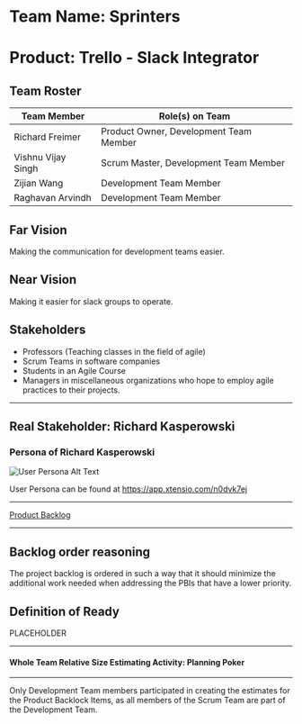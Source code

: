 # Team Name: Sprinters

# Product: Trello - Slack Integrator

## Team Roster

Team Member | Role(s) on Team
------------ | -------------
Richard Freimer | Product Owner, Development Team Member
Vishnu Vijay Singh | Scrum Master, Development Team Member
Zijian Wang | Development Team Member
Raghavan Arvindh | Development Team Member


## Far Vision

Making the communication for development teams easier.

## Near Vision

Making it easier for slack groups to operate.

## Stakeholders

- Professors (Teaching classes in the field of agile)
- Scrum Teams in software companies
- Students in an Agile Course
- Managers in miscellaneous organizations who hope to employ agile practices to their projects.

-----
## Real Stakeholder: Richard Kasperowski

### Persona of Richard Kasperowski

![User Persona Alt Text](https://raw.githubusercontent.com/Agile2018Summer/Trello-Slack-Integration/master/user%20persona.png)

User Persona can be found at https://app.xtensio.com/n0dvk7ej

-----

[Product Backlog](https://github.com/Agile2018Summer/Trello-Slack-Integration/projects/1)

-----

## Backlog order reasoning

The project backlog is ordered in such a way that it should minimize the additional work needed when addressing the PBIs that have a lower priority.


## Definition of Ready

PLACEHOLDER

-----

#### Whole Team Relative Size Estimating Activity: Planning Poker

-----
Only Development Team members participated in creating the estimates for the Product Backlock Items, as all members of the Scrum Team are part of the Development Team.
